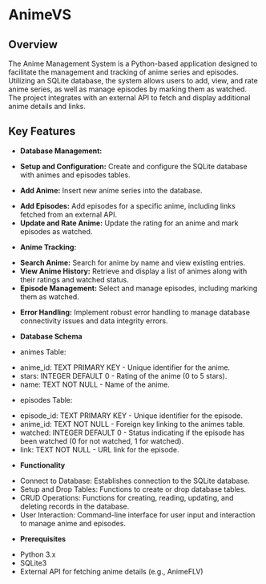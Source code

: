 # AnimeVS
## Overview
The Anime Management System is a Python-based application designed to facilitate the management and tracking of anime series and episodes. Utilizing an SQLite database, the system allows users to add, view, and rate anime series, as well as manage episodes by marking them as watched. The project integrates with an external API to fetch and display additional anime details and links.

## Key Features
* **Database Management:**

 * **Setup and Configuration:** Create and configure the SQLite database with animes and episodes tables.
 * **Add Anime:** Insert new anime series into the database.
 - **Add Episodes:** Add episodes for a specific anime, including links fetched from an external API.
 - **Update and Rate Anime:** Update the rating for an anime and mark episodes as watched.

* **Anime Tracking:**

 - **Search Anime:** Search for anime by name and view existing entries.
 - **View Anime History:** Retrieve and display a list of animes along with their ratings and watched status.
 - **Episode Management:** Select and manage episodes, including marking them as watched.

* **Error Handling:**
Implement robust error handling to manage database connectivity issues and data integrity errors.

* **Database Schema**
* animes Table:
 - anime_id: TEXT PRIMARY KEY - Unique identifier for the anime.
 - stars: INTEGER DEFAULT 0 - Rating of the anime (0 to 5 stars).
 - name: TEXT NOT NULL - Name of the anime.

* episodes Table:
 - episode_id: TEXT PRIMARY KEY - Unique identifier for the episode.
 - anime_id: TEXT NOT NULL - Foreign key linking to the animes table.
 - watched: INTEGER DEFAULT 0 - Status indicating if the episode has been watched (0 for not watched, 1 for watched).
 - link: TEXT NOT NULL - URL link for the episode.

* **Functionality**
  
 - Connect to Database: Establishes connection to the SQLite database.
 - Setup and Drop Tables: Functions to create or drop database tables.
 - CRUD Operations: Functions for creating, reading, updating, and deleting records in the database.
 - User Interaction: Command-line interface for user input and interaction to manage anime and episodes.

* **Prerequisites**
 - Python 3.x
 - SQLite3
 - External API for fetching anime details (e.g., AnimeFLV)
